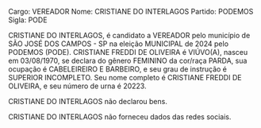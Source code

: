 Cargo: VEREADOR
Nome: CRISTIANE DO INTERLAGOS
Partido: PODEMOS
Sigla: PODE

CRISTIANE DO INTERLAGOS, é candidato a VEREADOR pelo município de SÃO JOSÉ DOS CAMPOS - SP na eleição MUNICIPAL de 2024 pelo PODEMOS (PODE).
CRISTIANE FREDDI DE OLIVEIRA é VIÚVO(A), nasceu em 03/08/1970, se declara do gênero FEMININO da cor/raça PARDA, sua ocupação é CABELEIREIRO E BARBEIRO, e seu grau de instrução é SUPERIOR INCOMPLETO.
Seu nome completo é CRISTIANE FREDDI DE OLIVEIRA, e seu número de urna é 20223.

CRISTIANE DO INTERLAGOS não declarou bens.


CRISTIANE DO INTERLAGOS não forneceu dados das redes sociais.